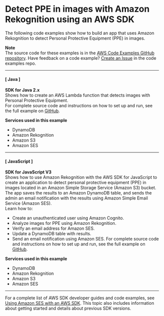 # Detect PPE in images with Amazon Rekognition using an AWS SDK<a name="example_cross_RekognitionPhotoAnalyzerPPE_section"></a>

The following code examples show how to build an app that uses Amazon Rekognition to detect Personal Protective Equipment \(PPE\) in images\.

**Note**  
The source code for these examples is in the [AWS Code Examples GitHub repository](https://github.com/awsdocs/aws-doc-sdk-examples)\. Have feedback on a code example? [Create an Issue](https://github.com/awsdocs/aws-doc-sdk-examples/issues/new/choose) in the code examples repo\. 

------
#### [ Java ]

**SDK for Java 2\.x**  
 Shows how to create an AWS Lambda function that detects images with Personal Protective Equipment\.   
 For complete source code and instructions on how to set up and run, see the full example on [GitHub](https://github.com/awsdocs/aws-doc-sdk-examples/tree/main/javav2/usecases/creating_lambda_ppe)\.   

**Services used in this example**
+ DynamoDB
+ Amazon Rekognition
+ Amazon S3
+ Amazon SES

------
#### [ JavaScript ]

**SDK for JavaScript V3**  
 Shows how to use Amazon Rekognition with the AWS SDK for JavaScript to create an application to detect personal protective equipment \(PPE\) in images located in an Amazon Simple Storage Service \(Amazon S3\) bucket\. The app saves the results to an Amazon DynamoDB table, and sends the admin an email notification with the results using Amazon Simple Email Service \(Amazon SES\)\.   
Learn how to:  
+ Create an unauthenticated user using Amazon Cognito\.
+ Analyze images for PPE using Amazon Rekognition\.
+ Verify an email address for Amazon SES\.
+ Update a DynamoDB table with results\.
+ Send an email notification using Amazon SES\.
For complete source code and instructions on how to set up and run, see the full example on [GitHub](https://github.com/awsdocs/aws-doc-sdk-examples/tree/main/javascriptv3/example_code/cross-services/photo-analyzer-ppe)\.   

**Services used in this example**
+ DynamoDB
+ Amazon Rekognition
+ Amazon S3
+ Amazon SES

------

For a complete list of AWS SDK developer guides and code examples, see [Using Amazon SES with an AWS SDK](sdk-general-information-section.md)\. This topic also includes information about getting started and details about previous SDK versions\.